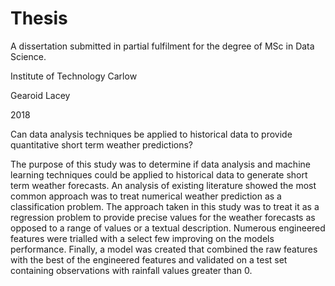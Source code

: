 # Thesis
A dissertation submitted in partial fulfilment for the degree of MSc in Data Science.

Institute of Technology Carlow

Gearoid Lacey

2018

Can data analysis techniques be applied to historical data to provide quantitative short term weather predictions?


The purpose of this study was to determine if data analysis and machine learning techniques could be applied to historical data to generate short term weather forecasts. An analysis of existing literature showed the most common approach was to treat numerical weather prediction as a classification problem. The approach taken in this study was to treat it as a regression problem to provide precise values for the weather forecasts as opposed to a range of values or a textual description. Numerous engineered features were trialled with a select few improving on the models performance. Finally, a model was created that combined the raw features with the best of the engineered features and validated on a test set containing observations with rainfall values greater than 0.
